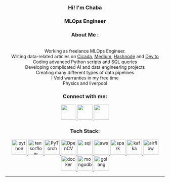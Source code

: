 <!-- Intro -->

<!--<p align="center">
  <a href="https://github.com/DenverCoder1/readme-typing-svg"><img src="https://readme-typing-svg.herokuapp.com?font=Time+New+Roman&color=cyan&size=25&center=true&vCenter=true&width=600&height=100&lines=Hey!+I+am+Dogukan+👋;I+am+an+enthusiastic+Data+Engineer"></a>
</p>-->

<h3 align="center">Hi! I'm Chaba</h3>
<h3 align="center">MLOps Engineer</h3>
<h3 align="center">About Me :</h3>  
 <p>
<div align="center">
<br>  Working as freelance MLOps Engineer.
<br>  Writing data-related articles on <a href="https://cicada.blog">Cicada</a>, <a href="https://medium.com/@chabavictor7">Medium</a>, <a href="https://chaba.hashnode.dev/">Hashnode</a> and <a href="https://dev.to/chabavictor">Dev.to</a> 
<br>  Coding advanced Python scripts and SQL queries
<br>  Developing complicated AI and data engineering projects
<br>  Creating many different types of data pipelines
<br>  I Void warranties in my free time
<br>  Physics and liverpool
</div>
 </p>

<!-- Socials --> 

<h3 align="center">Connect with me:</h3>  
<div align="center">
<a href="https://www.linkedin.com/in/victor-chaba-285037191/" target="blank">
<img src="https://cdn1.iconfinder.com/data/icons/logotypes/32/circle-linkedin-512.png" style="height: 3rem"/>
</a>
<a href="https://medium.com/@chabavictor7" target="blank">
<img src="https://cdn4.iconfinder.com/data/icons/social-media-circle-7/512/Medium_circle-512.png" style="height: 3rem; background-color:white"/>
</a>
<a href="mailto:chabavictor7@gmail.com" target="blank">
<img src="https://cdn.icon-icons.com/icons2/730/PNG/512/gmail_icon-icons.com_62758.png" style="height: 3rem"/>
</a>
<!--<a href="https://dogukanulu.dev/" target="blank">
<img src="https://upload.wikimedia.org/wikipedia/commons/7/7d/Eo_circle_blue_letter-d.svg" style="height: 3rem"/>
</a>-->

<!--<a href="https://www.upwork.com/freelancers/~01e24ff1511cbf7aea" target="blank">
<img src="https://www.svgrepo.com/show/331630/upwork.svg" style="height: 3rem"/>
</a>-->

</div>

<!-- Tech Stack --> 

<h3 align="Center">Tech Stack:</h3>  
<p align="center">
<a href="https://www.python.org/" target="_blank"> <img src="https://cdn.icon-icons.com/icons2/1508/PNG/512/python_104451.png" alt="python"  style="height: 3rem"/> </a>
<!--<a href="https://www.javascript.org/" target="_blank"> <img src="https://img.icons8.com/color/512/javascript.png" alt="javascript"  style="height: 3rem"/> </a>-->  
<a href="https://www.tensorflow.com/" target="_blank"> <img src="https://img.icons8.com/color/512/tensorflow.png" alt="tensorflow"  style="height: 3rem"/> </a>
<a href="https://pytorch.org/" target="_blank"> <img src="https://upload.wikimedia.org/wikipedia/commons/3/32/OpenCV_Logo_with_text_svg_version.svg" alt="PyTorch"  style="height: 3rem"/> </a>
<a href="https://opencv.org/" target="_blank"> <img src="https://upload.wikimedia.org/wikipedia/commons/1/10/PyTorch_logo_icon.svg" alt="OpenCV"  style="height: 3rem"/> </a>
<a href="https://tr.wikipedia.org/wiki/SQL" target="_blank"> <img src="https://img.icons8.com/external-bearicons-blue-bearicons/512/external-SQL-file-extension-bearicons-blue-bearicons.png" alt="sql"  style="height: 3rem"/> </a>
<a href="https://aws.amazon.com/" target="_blank"> <img src="https://img.icons8.com/color/512/amazon-web-services.png" alt="aws"  style="height: 3rem"/> </a>
<!--<a href="https://cloud.google.com/" target="_blank"> <img src="https://www.sophos.com/sites/default/files/2022-02/googlecloud.png" alt="metabase"  style="height: 3rem"/> </a>-->
<a href="https://spark.apache.org/" target="_blank"> <img src="https://ignos.blog/wp-content/uploads/2022/06/apachesparklogo-e1655475818894.png" alt="spark"  style="height: 3rem"/> </a>
<!--<a href="https://www.snowflake.com/en/" target="_blank"> <img src="https://cdn.icon-icons.com/icons2/2699/PNG/512/snowflake_logo_icon_167979.png" alt="snowflake"  style="height: 3rem"/> </a>-->
<a href="https://kafka.apache.org/" target="_blank"> <img src="https://cdn.icon-icons.com/icons2/2248/PNG/512/apache_kafka_icon_138937.png" alt="kafka"  style="height: 3rem"/> </a>
<a href="https://airflow.apache.org/" target="_blank"> <img src="https://www.svgrepo.com/show/353380/airflow.svg" alt="airflow"  style="height: 3rem"/> </a>
<!--<a href="https://kubernetes.io/" target="_blank"> <img src="https://img.icons8.com/color/512/kubernetes.png" alt="kubernetes"  style="height: 3rem"/> </a>-->
<a href="https://www.docker.com/" target="_blank"> <img src="https://img.icons8.com/color/512/docker.png" alt="docker"  style="height: 3rem"/> </a>
<!--<a href="https://www.postgresql.org/" target="_blank"> <img src="https://img.icons8.com/color/512/postgreesql.png" alt="postgresql"  style="height: 3rem"/> </a>
<a href="https://www.mysql.com/" target="_blank"> <img src="https://img.icons8.com/color/512/mysql-logo.png" alt="mysql"  style="height: 3rem"/> </a>
<!--<a href="https://hadoop.apache.org/" target="_blank"> <img src="https://img.icons8.com/color/512/hadoop-distributed-file-system.png" alt="hadoop"  style="height: 3rem"/> </a>-->
<!--<a href="https://www.getdbt.com/" target="_blank"> <img src="https://seeklogo.com/images/D/dbt-logo-500AB0BAA7-seeklogo.com.png" alt="dbt"  style="height: 3rem"/> </a>->
<a href="https://cassandra.apache.org/_/index.html" target="_blank"> <img src="https://upload.wikimedia.org/wikipedia/commons/5/5e/Cassandra_logo.svg" alt="cassandra"  style="height: 3rem"/> </a>
<!--<a href="https://www.elastic.co/" target="_blank"> <img src="https://img.icons8.com/color/512/elasticsearch.png" alt="elasticsearch"  style="height: 3rem"/> </a>-->
<!--<a href="https://lookerstudio.google.com/" target="_blank"> <img src="https://www.svgrepo.com/show/354012/looker-icon.svg" alt="looker"  style="height: 3rem"/> </a>-->
<!--<a href="https://www.metabase.com/" target="_blank"> <img src="https://cdn.icon-icons.com/icons2/2699/PNG/512/metabase_logo_icon_170959.png" alt="metabase"  style="height: 3rem"/> </a>-->
<a href="https://www.mongodb.com/" target="_blank"> <img src="https://www.opc-router.de/wp-content/uploads/2021/03/mongodb_thumbnail.png" alt="mongodb"  style="height: 3rem"/> </a>
<a href="https://go.dev/"> <img src="https://img.icons8.com/color/512/golang.png" alt="golang"  style="height: 3rem"/> </a>
</p>


---

